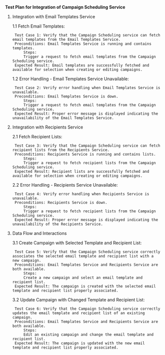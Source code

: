 **Test Plan for Integration of Campaign Scheduling Service**

1. Integration with Email Templates Service

    1.1 Fetch Email Templates:

        Test Case 1: Verify that the Campaign Scheduling service can fetch email templates from the Email Templates Service.
        Preconditions: Email Templates Service is running and contains templates.
            Steps:
            Trigger a request to fetch email templates from the Campaign Scheduling service.
        Expected Result: Email templates are successfully fetched and available for selection when creating or editing campaigns.

    1.2 Error Handling - Email Templates Service Unavailable:

        Test Case 2: Verify error handling when Email Templates Service is unavailable.
        Preconditions: Email Templates Service is down.
            Steps:
            Trigger a request to fetch email templates from the Campaign Scheduling service.
        Expected Result: Proper error message is displayed indicating the unavailability of the Email Templates Service.

2. Integration with Recipients Service

    2.1 Fetch Recipient Lists:

        Test Case 3: Verify that the Campaign Scheduling service can fetch recipient lists from the Recipients Service.
        Preconditions: Recipients Service is running and contains lists.
            Steps:
            Trigger a request to fetch recipient lists from the Campaign Scheduling service.
        Expected Result: Recipient lists are successfully fetched and available for selection when creating or editing campaigns.

    2.2 Error Handling - Recipients Service Unavailable:

        Test Case 4: Verify error handling when Recipients Service is unavailable.
        Preconditions: Recipients Service is down.
            Steps:
            Trigger a request to fetch recipient lists from the Campaign Scheduling service.
        Expected Result: Proper error message is displayed indicating the unavailability of the Recipients Service.

3. Data Flow and Interactions

    3.1 Create Campaign with Selected Template and Recipient List:

        Test Case 5: Verify that the Campaign Scheduling service correctly associates the selected email template and recipient list with a new campaign.
        Preconditions: Email Templates Service and Recipients Service are both available.
            Steps:
            Create a new campaign and select an email template and recipient list.
        Expected Result: The campaign is created with the selected email template and recipient list properly associated.

    3.2 Update Campaign with Changed Template and Recipient List:

        Test Case 6: Verify that the Campaign Scheduling service correctly updates the email template and recipient list of an existing campaign.
        Preconditions: Email Templates Service and Recipients Service are both available.
            Steps:
            Edit an existing campaign and change the email template and recipient list.
        Expected Result: The campaign is updated with the new email template and recipient list properly associated.